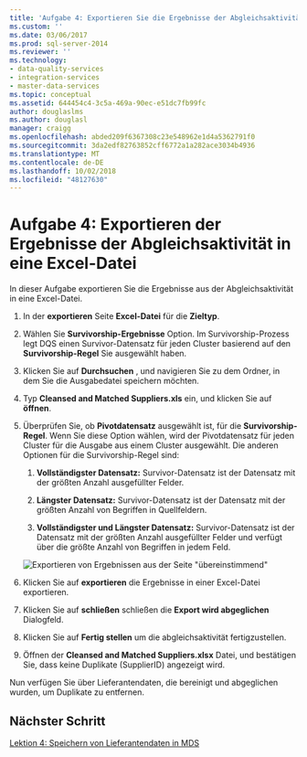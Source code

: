 ```yaml
---
title: 'Aufgabe 4: Exportieren Sie die Ergebnisse der Abgleichsaktivität in eine Excel-Datei | Microsoft-Dokumentation'
ms.custom: ''
ms.date: 03/06/2017
ms.prod: sql-server-2014
ms.reviewer: ''
ms.technology:
- data-quality-services
- integration-services
- master-data-services
ms.topic: conceptual
ms.assetid: 644454c4-3c5a-469a-90ec-e51dc7fb99fc
author: douglaslms
ms.author: douglasl
manager: craigg
ms.openlocfilehash: abded209f6367308c23e548962e1d4a5362791f0
ms.sourcegitcommit: 3da2edf82763852cff6772a1a282ace3034b4936
ms.translationtype: MT
ms.contentlocale: de-DE
ms.lasthandoff: 10/02/2018
ms.locfileid: "48127630"
---
```

# <a name="task-4-exporting-the-results-from-matching-activity-to-an-excel-file"></a>Aufgabe 4: Exportieren der Ergebnisse der Abgleichsaktivität in eine Excel-Datei
  In dieser Aufgabe exportieren Sie die Ergebnisse aus der Abgleichsaktivität in eine Excel-Datei.  
  
1.  In der **exportieren** Seite **Excel-Datei** für die **Zieltyp**.  
  
2.  Wählen Sie **Survivorship-Ergebnisse** Option. Im Survivorship-Prozess legt DQS einen Survivor-Datensatz für jeden Cluster basierend auf den **Survivorship-Regel** Sie ausgewählt haben.  
  
3.  Klicken Sie auf **Durchsuchen** , und navigieren Sie zu dem Ordner, in dem Sie die Ausgabedatei speichern möchten.  
  
4.  Typ **Cleansed and Matched Suppliers.xls** ein, und klicken Sie auf **öffnen**.  
  
5.  Überprüfen Sie, ob **Pivotdatensatz** ausgewählt ist, für die **Survivorship-Regel**. Wenn Sie diese Option wählen, wird der Pivotdatensatz für jeden Cluster für die Ausgabe aus einem Cluster ausgewählt. Die anderen Optionen für die Survivorship-Regel sind:  
  
    1.  **Vollständigster Datensatz:** Survivor-Datensatz ist der Datensatz mit der größten Anzahl ausgefüllter Felder.  
  
    2.  **Längster Datensatz:** Survivor-Datensatz ist der Datensatz mit der größten Anzahl von Begriffen in Quellfeldern.  
  
    3.  **Vollständigster und Längster Datensatz:** Survivor-Datensatz ist der Datensatz mit der größten Anzahl ausgefüllter Felder und verfügt über die größte Anzahl von Begriffen in jedem Feld.  
  
     ![Exportieren von Ergebnissen aus der Seite "übereinstimmend"](../../2014/tutorials/media/et-exportingtheresultsfrommatoanexcelfile.jpg "Exportieren von Ergebnissen aus der Seite \"übereinstimmend\"")  
  
6.  Klicken Sie auf **exportieren** die Ergebnisse in einer Excel-Datei exportieren.  
  
7.  Klicken Sie auf **schließen** schließen die **Export wird abgeglichen** Dialogfeld.  
  
8.  Klicken Sie auf **Fertig stellen** um die abgleichsaktivität fertigzustellen.  
  
9. Öffnen der **Cleansed and Matched Suppliers.xlsx** Datei, und bestätigen Sie, dass keine Duplikate (SupplierID) angezeigt wird.  
  
 Nun verfügen Sie über Lieferantendaten, die bereinigt und abgeglichen wurden, um Duplikate zu entfernen.  
  
## <a name="next-step"></a>Nächster Schritt  
 [Lektion 4: Speichern von Lieferantendaten in MDS](../../2014/tutorials/lesson-4-storing-supplier-data-in-mds.md)  
  
  

